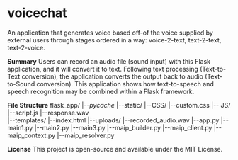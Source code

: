 # voicechat
An application that generates voice based off-of the voice supplied by external users through stages ordered in a way: voice-2-text, text-2-text, text-2-voice.


**Summary**
Users can record an audio file (sound input) with this Flask application, and it will convert it to text. Following text processing (Text-to-Text conversion), the application converts the output back to audio (Text-to-Sound conversion). This application shows how text-to-speech and speech recognition may be combined within a Flask framework.

**File Structure**
    flask_app/
      |--_pycache_
      |--static/
          |--CSS/
              |--custom.css
          |--  JS/
              |--script.js
          |--response.wav  
      |--templates/
          |--index.html
      |--uploads/
          |--recorded_audio.wav
      |--app.py
      |--main1.py
      |--main2.py
      |--main3.py
      |--maip_builder.py
      |--maip_client.py
      |--maip_context.py
      |--maip_resolver.py
      


**License**
This project is open-source and available under the MIT License.

